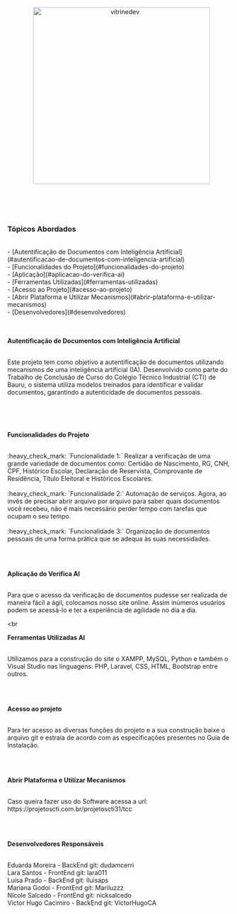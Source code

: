 <p align="center">
   <img src="https://github.com/user-attachments/assets/8c71f161-2c83-4d77-9909-edd8ca776905" alt="vitrinedev" width="400px"/>
</p>

<br><br><br>

### Tópicos Abordados
<br>
 - [Autentificação de Documentos com Inteligência Artificial](#autentificacao-de-documentos-com-inteligencia-artificial)
<br>
- [Funcionalidades do Projeto](#funcionalidades-do-projeto)
<br>
- [Aplicação](#aplicacao-do-verifica-ai)
<br>
- [Ferramentas Utilizadas](#ferramentas-utilizadas)
<br>
- [Acesso ao Projeto](#acesso-ao-projeto)
<br>
- [Abrir Plataforma e Utilizar Mecanismos](#abrir-plataforma-e-utilizar-mecanismos)
<br>
- [Desenvolvedores](#desenvolvedores)
<br><br><br>

<p align="justify"><strong>Autentificação de Documentos com Inteligência Artificial</strong></p>

<br>
Este projeto tem como objetivo a autentificação de documentos utilizando mecanismos de uma inteligência artificial (IA). Desenvolvido como parte do Trabalho de Conclusão de Curso do Colégio Técnico Industrial (CTI) de Bauru, o sistema utiliza modelos treinados para identificar e validar documentos, garantindo a autenticidade de documentos pessoais.

<br><br><br>

<p align="justify"><strong>Funcionalidades do Projeto</strong></p>

<br>
:heavy_check_mark: `Funcionalidade 1:` Realizar a verificação de uma grande variedade de documentos como: Certidão de Nascimento, RG, CNH, CPF, Histórico Escolar, Declaração de Reservista, Comprovante de Residência, Título Eleitoral e Históricos Escolares.
<br><br>
:heavy_check_mark: `Funcionalidade 2:` Automação de serviços. Agora, ao invés de precisar abrir arquivo por arquivo para saber quais documentos você recebeu, não é mais necessário perder tempo com tarefas que ocupam o seu tempo.
<br><br>
:heavy_check_mark: `Funcionalidade 3:` Organização de documentos pessoais de uma forma prática que se adequa às suas necessidades.

<br><br>
<p align="justify"><strong>Aplicação do Verifica AI</strong></p>
<br>
Para que o acesso da verificação de documentos pudesse ser realizada de maneira fácil a ágil, colocamos nosso site online.
Assim inúmeros usuários podem se acessá-lo e ter a experiência de agilidade no dia a dia.

<br<br>
<p align="justify"><strong>Ferramentas Utilizadas AI</strong></p>
<br>
Utilizamos para a construção do site o XAMPP, MySQL, Python e também o Visual Studio nas linguagens: PHP, Laravel, CSS, HTML, Bootstrap entre outros.

<br><br>
<p align="justify"><strong>Acesso ao projeto</strong></p>
<br>
Para ter acesso as diversas funções do projeto e a sua construção baixe o arquivo git e estraia de acordo com as especificações presentes no Guia de Instalação.

<br><br>
<p align="justify"><strong>Abrir Plataforma e Utilizar Mecanismos</strong></p>
<br>
Caso queira fazer uso do Software acessa a url: https://projetoscti.com.br/projetoscti31/tcc

<br><br>
<p align="justify"><strong>Desenvolvedores Responsáveis</strong></p>
<br>
Eduarda Moreira - BackEnd
git: dudamcerri
<br>
Lara Santos - FrontEnd
git: lara011
<br>
Luísa Prado - BackEnd
git: lluisaps
<br>
Mariana Godoi - FrontEnd
git: Mariluzzz
<br>
Nicole Salcedo - FrontEnd
git: nicksalcedo
<br>
Victor Hugo Cacimiro - BackEnd
git: VictorHugoCA


